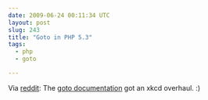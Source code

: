 ```yaml
---
date: 2009-06-24 00:11:34 UTC
layout: post
slug: 243
title: "Goto in PHP 5.3"
tags:
  - php
  - goto

---
```

<p>Via <a href="http://www.reddit.com/r/programming/comments/8uunk/goto_in_php53_devs_make_fun_of_themselves_posting/">reddit</a>: The <a href="http://ca2.php.net/goto">goto documentation</a> got an xkcd overhaul. :)</p>
